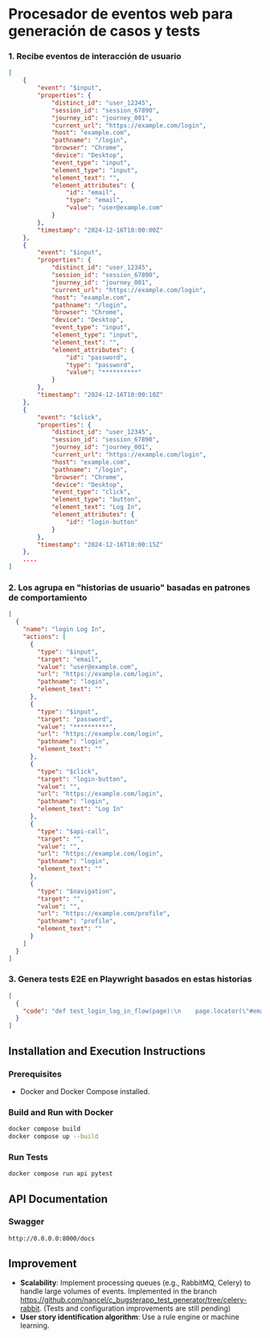 # Procesador de eventos web para generación de casos y tests

### **1. Recibe eventos de interacción de usuario**

```json
[
    {
        "event": "$input",
        "properties": {
            "distinct_id": "user_12345",
            "session_id": "session_67890",
            "journey_id": "journey_001",
            "current_url": "https://example.com/login",
            "host": "example.com",
            "pathname": "/login",
            "browser": "Chrome",
            "device": "Desktop",
            "event_type": "input",
            "element_type": "input",
            "element_text": "",
            "element_attributes": {
                "id": "email",
                "type": "email",
                "value": "user@example.com"
            }
        },
        "timestamp": "2024-12-16T10:00:00Z"
    },
    {
        "event": "$input",
        "properties": {
            "distinct_id": "user_12345",
            "session_id": "session_67890",
            "journey_id": "journey_001",
            "current_url": "https://example.com/login",
            "host": "example.com",
            "pathname": "/login",
            "browser": "Chrome",
            "device": "Desktop",
            "event_type": "input",
            "element_type": "input",
            "element_text": "",
            "element_attributes": {
                "id": "password",
                "type": "password",
                "value": "**********"
            }
        },
        "timestamp": "2024-12-16T10:00:10Z"
    },
    {
        "event": "$click",
        "properties": {
            "distinct_id": "user_12345",
            "session_id": "session_67890",
            "journey_id": "journey_001",
            "current_url": "https://example.com/login",
            "host": "example.com",
            "pathname": "/login",
            "browser": "Chrome",
            "device": "Desktop",
            "event_type": "click",
            "element_type": "button",
            "element_text": "Log In",
            "element_attributes": {
                "id": "login-button"
            }
        },
        "timestamp": "2024-12-16T10:00:15Z"
    },
    ....
]

```

### **2. Los agrupa en "historias de usuario" basadas en patrones de comportamiento**

```json
[
  {
    "name": "login Log In",
    "actions": [
      {
        "type": "$input",
        "target": "email",
        "value": "user@example.com",
        "url": "https://example.com/login",
        "pathname": "login",
        "element_text": ""
      },
      {
        "type": "$input",
        "target": "password",
        "value": "**********",
        "url": "https://example.com/login",
        "pathname": "login",
        "element_text": ""
      },
      {
        "type": "$click",
        "target": "login-button",
        "value": "",
        "url": "https://example.com/login",
        "pathname": "login",
        "element_text": "Log In"
      },
      {
        "type": "$api-call",
        "target": "",
        "value": "",
        "url": "https://example.com/login",
        "pathname": "login",
        "element_text": ""
      },
      {
        "type": "$navigation",
        "target": "",
        "value": "",
        "url": "https://example.com/profile",
        "pathname": "profile",
        "element_text": ""
      }
    ]
  }
]
```

### **3. Genera tests E2E en Playwright basados en estas historias**

```json
[
  {
    "code": "def test_login_log_in_flow(page):\n    page.locator(\"#email\").fill(\"user@example.com\")\n    page.locator(\"#password\").fill(\"**********\")\n    page.locator(\"#login-button\").click()\n    expect(page.url()).toBe('https://example.com/profile')"
  }
]
```

## **Installation and Execution Instructions**

### **Prerequisites**

- Docker and Docker Compose installed.

### **Build and Run with Docker**

```bash
docker compose build
docker compose up --build
```

### **Run Tests**

```bash
docker compose run api pytest
```

## **API Documentation**

### **Swagger**

```bash
http://0.0.0.0:8000/docs
```

## **Improvement**

- **Scalability**: Implement processing queues (e.g., RabbitMQ, Celery) to handle large volumes of events. Implemented in the branch https://github.com/nancel/c_bugsterapp_test_generator/tree/celery-rabbit. (Tests and configuration improvements are still pending)
- **User story identification algorithm**: Use a rule engine or machine learning.

